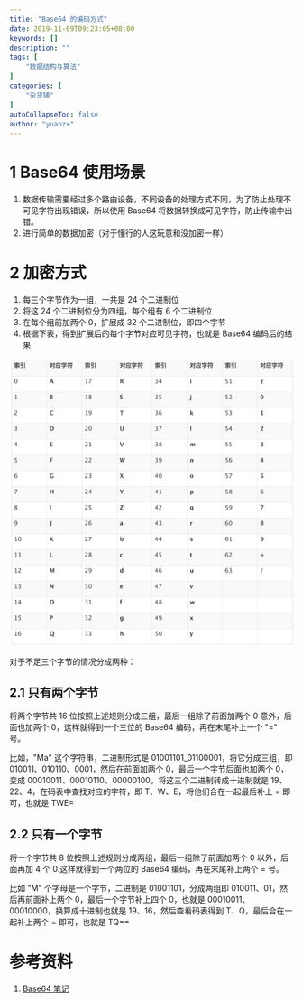 ```yaml
---
title: "Base64 的编码方式"
date: 2019-11-09T09:23:05+08:00
keywords: []
description: ""
tags: [
    "数据结构与算法"
]
categories: [
    "杂货铺"
]
autoCollapseToc: false
author: "yuanzx"
---
```


# 1 Base64 使用场景

1. 数据传输需要经过多个路由设备，不同设备的处理方式不同，为了防止处理不可见字符出现错误，所以使用 Base64 将数据转换成可见字符，防止传输中出错。
2. 进行简单的数据加密（对于懂行的人这玩意和没加密一样）

# 2 加密方式

1. 每三个字节作为一组，一共是 24 个二进制位
2. 将这 24 个二进制位分为四组，每个组有 6 个二进制位
3. 在每个组前加两个 0，扩展成 32 个二进制位，即四个字节
4. 根据下表，得到扩展后的每个字节对应可见字符，也就是 Base64 编码后的结果

![Base64 码表](/hub/2019/November/4.png)

对于不足三个字节的情况分成两种：

## 2.1 只有两个字节

将两个字节共 16 位按照上述规则分成三组，最后一组除了前面加两个 0 意外，后面也加两个 0，这样就得到一个三位的 Base64 编码，再在末尾补上一个 "=" 号。

比如，"Ma" 这个字符串，二进制形式是 01001101_01100001，将它分成三组，即 010011、010110、0001，然后在前面加两个 0，最后一个字节后面也加两个 0，变成 00010011、00010110、00000100，将这三个二进制转成十进制就是 19、22、4，在码表中查找对应的字符，即 T、W、E，将他们合在一起最后补上 = 即可，也就是 TWE=

## 2.2 只有一个字节

将一个字节共 8 位按照上述规则分成两组，最后一组除了前面加两个 0 以外，后面再加 4 个 0.这样就得到一个两位的 Base64 编码，再在末尾补上两个 = 号。

比如 "M" 个字母是一个字节，二进制是 01001101，分成两组即 010011、01，然后再前面补上两个 0，最后一个字节补上四个 0，也就是 00010011、00010000，换算成十进制也就是 19、16，然后查看码表得到 T、Q，最后合在一起补上两个 = 即可，也就是 TQ==

# 参考资料

1. [Base64 笔记](http://www.ruanyifeng.com/blog/2008/06/base64.html)